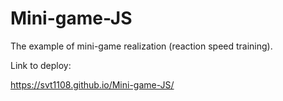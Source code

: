 # Mini-game-JS

The example of mini-game realization (reaction speed training).

Link to deploy:

https://svt1108.github.io/Mini-game-JS/
